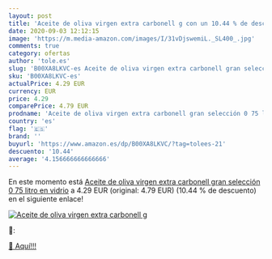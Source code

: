 ```yaml
---
layout: post
title: 'Aceite de oliva virgen extra carbonell g con un 10.44 % de descuento'
date: 2020-09-03 12:12:15
image: 'https://m.media-amazon.com/images/I/31vDjswemiL._SL400_.jpg'
comments: true
category: ofertas
author: 'tole.es'
slug: 'B00XA8LKVC-es Aceite de oliva virgen extra carbonell gran selección 0 75...'
sku: 'B00XA8LKVC-es'
actualPrice: 4.29 EUR
currency: EUR
price: 4.29
comparePrice: 4.79 EUR
prodname: 'Aceite de oliva virgen extra carbonell gran selección 0 75 litro en vidrio'
country: 'es'
flag: '🇪🇸'
brand: ''
buyurl: 'https://www.amazon.es/dp/B00XA8LKVC/?tag=tolees-21'
descuento: '10.44'
average: '4.156666666666666'
---
```


En este momento está [Aceite de oliva virgen extra carbonell gran selección 0 75 litro en vidrio](https://www.amazon.es/dp/B00XA8LKVC/?tag=tolees-21) a 4.29 EUR (original: 4.79 EUR) (10.44 %  de descuento) en el siguiente enlace!

[![Aceite de oliva virgen extra carbonell g](https://m.media-amazon.com/images/I/31vDjswemiL._SL400_.jpg)](https://www.amazon.es/dp/B00XA8LKVC/?tag=tolees-21)

🔎:


[🛒 Aquí!!!](https://www.amazon.es/dp/B00XA8LKVC/?tag=tolees-21)
